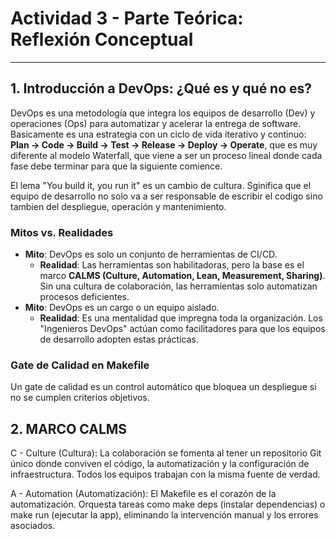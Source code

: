 # Actividad 3 - Parte Teórica: Reflexión Conceptual

---

## 1. Introducción a DevOps: ¿Qué es y qué no es?

DevOps es una metodología que integra los equipos de desarrollo (Dev) y operaciones (Ops) para automatizar y acelerar la entrega de software. Basicamente es una estrategia con un ciclo de vida iterativo y continuo: **Plan -> Code -> Build -> Test -> Release -> Deploy -> Operate**, que es muy diferente al modelo Waterfall, que viene a ser un proceso lineal donde cada fase debe terminar para que la siguiente comience.

El lema "You build it, you run it" es un cambio de cultura. Sginifica que el equipo de desarrollo no solo va a ser responsable de escribir el codigo sino tambien del despliegue, operación y mantenimiento.

### Mitos vs. Realidades

* **Mito**: DevOps es solo un conjunto de herramientas de CI/CD.
    * **Realidad**: Las herramientas son habilitadoras, pero la base es el marco **CALMS (Culture, Automation, Lean, Measurement, Sharing)**. Sin una cultura de colaboración, las herramientas solo automatizan procesos deficientes.
* **Mito**: DevOps es un cargo o un equipo aislado.
    * **Realidad**: Es una mentalidad que impregna toda la organización. Los "Ingenieros DevOps" actúan como facilitadores para que los equipos de desarrollo adopten estas prácticas.

### Gate de Calidad en Makefile

Un gate de calidad es un control automático que bloquea un despliegue si no se cumplen criterios objetivos. 

## 2. MARCO CALMS

C - Culture (Cultura): La colaboración se fomenta al tener un repositorio Git único donde conviven el código, la automatización y la configuración de infraestructura. Todos los equipos trabajan con la misma fuente de verdad.

A - Automation (Automatización): El Makefile es el corazón de la automatización. Orquesta tareas como make deps (instalar dependencias) o make run (ejecutar la app), eliminando la intervención manual y los errores asociados.
